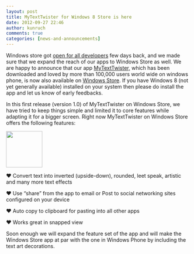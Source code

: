 ```yaml
---
layout: post
title: MyTextTwister for Windows 8 Store is here
date: 2012-09-27 22:46
author: kunruch
comments: true
categories: [news-and-announcements]
---
```

Windows store got <a href="http://blogs.msdn.com/b/windowsstore/archive/2012/09/11/windows-store-now-open-to-all-developers.aspx" target="_blank">open for all developers</a> few days back, and we made sure that we expand the reach of our apps to Windows Store as well. We are happy to announce that our app <a title="MYTEXTTWISTER" href="http://kunruchcreations.com/mytexttwister/" target="_blank">MyTextTwister,</a> which has been downloaded and loved by more than 100,000 users world wide on windows phone, is now also available on <a title="MyTextTwister on Windows Store" href="http://apps.microsoft.com/webpdp/app/mytexttwister/1f882c3e-a616-42e1-9145-cf646ae265da" target="_blank">Windows Store</a>. If you have Windows 8 (not yet generally available) installed on your system then please do install the app and let us know of early feedbacks.

In this first release (version 1.0) of MyTextTwister on Windows Store, we have tried to keep things simple and limited it to core features while adapting it for a bigger screen. Right now MyTextTwister on Windows Store offers the following features:

<img class="size-full wp-image-1042 alignnone" title="mytexttwister_winstore99" src="http://kunruchcreations.com/wp-content/uploads/2012/09/mytexttwister_winstore99.png" alt="" width="99" height="99" />

♥ Convert text into inverted (upside-down), rounded, leet speak, artistic and many more text effects

♥ Use “share” from the app to email or Post to social networking sites configured on your device

♥ Auto copy to clipboard for pasting into all other apps

♥ Works great in snapped view

Soon enough we will expand the feature set of the app and will make the Windows Store app at par with the one in Windows Phone by including the text art decorations.

